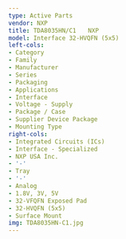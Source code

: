 ```yaml
---
type: Active Parts
vendor: NXP
title: TDA8035HN/C1　　NXP
model: Interface 32-HVQFN (5x5)
left-cols:
- Category
- Family
- Manufacturer
- Series
- Packaging 
- Applications
- Interface
- Voltage - Supply
- Package / Case
- Supplier Device Package
- Mounting Type
right-cols:
- Integrated Circuits (ICs)
- Interface - Specialized
- NXP USA Inc.
- '-'
- Tray 
- '-'
- Analog
- 1.8V, 3V, 5V
- 32-VFQFN Exposed Pad
- 32-HVQFN (5x5)
- Surface Mount
img: TDA8035HN-C1.jpg
---
```

